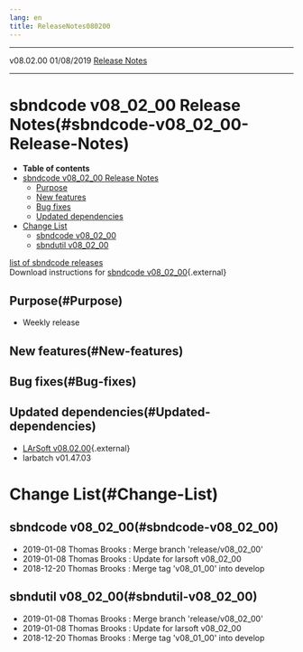 ```yaml
---
lang: en
title: ReleaseNotes080200
---
```


  ----------- ------------ -- -- ------------------------------------------------------
  v08.02.00   01/08/2019         [Release Notes](ReleaseNotes080200.html)
  ----------- ------------ -- -- ------------------------------------------------------



sbndcode v08\_02\_00 Release Notes(#sbndcode-v08_02_00-Release-Notes)
======================================================================================

-   **Table of contents**
-   [sbndcode v08\_02\_00 Release
    Notes](#sbndcode-v08_02_00-Release-Notes)
    -   [Purpose](#Purpose)
    -   [New features](#New-features)
    -   [Bug fixes](#Bug-fixes)
    -   [Updated dependencies](#Updated-dependencies)
-   [Change List](#Change-List)
    -   [sbndcode v08\_02\_00](#sbndcode-v08_02_00)
    -   [sbndutil v08\_02\_00](#sbndutil-v08_02_00)

[list of sbndcode
releases](List_of_SBND_code_releases.html)\
Download instructions for [sbndcode
v08\_02\_00](http://scisoft.fnal.gov/scisoft/bundles/sbnd/v08_02_00/sbndcode-v08_02_00.html){.external}



Purpose(#Purpose)
----------------------------------

-   Weekly release



New features(#New-features)
--------------------------------------------



Bug fixes(#Bug-fixes)
--------------------------------------



Updated dependencies(#Updated-dependencies)
------------------------------------------------------------

-   [LArSoft
    v08.02.00](https://cdcvs.fnal.gov/redmine/projects/larsoft/wiki/ReleaseNotes080200){.external}
-   larbatch v01.47.03



Change List(#Change-List)
==========================================



sbndcode v08\_02\_00(#sbndcode-v08_02_00)
----------------------------------------------------------

-   2019-01-08 Thomas Brooks : Merge branch \'release/v08\_02\_00\'
-   2019-01-08 Thomas Brooks : Update for larsoft v08\_02\_00
-   2018-12-20 Thomas Brooks : Merge tag \'v08\_01\_00\' into develop



sbndutil v08\_02\_00(#sbndutil-v08_02_00)
----------------------------------------------------------

-   2019-01-08 Thomas Brooks : Merge branch \'release/v08\_02\_00\'
-   2019-01-08 Thomas Brooks : Update for larsoft v08\_02\_00
-   2018-12-20 Thomas Brooks : Merge tag \'v08\_01\_00\' into develop
